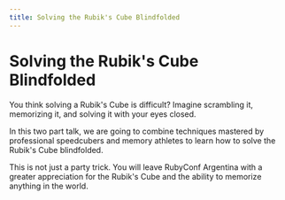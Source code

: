 ```yaml
---
title: Solving the Rubik's Cube Blindfolded
---
```


# Solving the Rubik's Cube Blindfolded

You think solving a Rubik's Cube is difficult? Imagine scrambling it,
memorizing it, and solving it with your eyes closed.

In this two part talk, we are going to combine techniques mastered by
professional speedcubers and memory athletes to learn how to solve the Rubik's
Cube blindfolded.

This is not just a party trick. You will leave RubyConf Argentina with a
greater appreciation for the Rubik's Cube and the ability to memorize anything
in the world.
